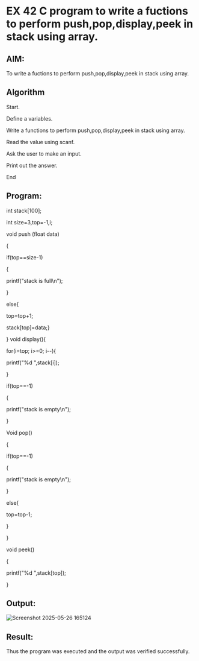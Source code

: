 
# EX 42 C program to write a fuctions to perform push,pop,display,peek in stack using array.

## AIM:

To write a fuctions to perform push,pop,display,peek in stack using array.

## Algorithm

Start.

Define a variables.

Write a functions to perform push,pop,display,peek in stack using array.

Read the value using scanf.

Ask the user to make an input.

Print out the answer.

End  

## Program:


int stack[100];

int size=3,top=-1,i; 

void push (float data)

{

if(top==size-1)

{

printf("stack is full\n");

}

else{ 

top=top+1;

stack[top]=data;}

} void display(){

for(i=top; i>=0; i--){

printf("%d ",stack[i]);

}

if(top==-1)

{

printf("stack is empty\n");

}

Void pop()

{

if(top==-1)

{

printf("stack is empty\n");

}

else{

top=top-1;

}

}

void peek()

{

printf("%d ",stack[top]);

}



## Output:

![Screenshot 2025-05-26 165124](https://github.com/user-attachments/assets/558c60c2-c098-428a-afff-aa68ef8dbe1f)


## Result:

Thus the program was executed and the output was verified successfully.
